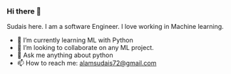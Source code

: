 ### Hi there 👋
Sudais here. I am a software Engineer. I love working in Machine learning.


- 🌱 I’m currently learning ML with Python
- 👯 I’m looking to collaborate on any ML project.
- 💬 Ask me anything about python
- 📫 How to reach me: alamsudais72@gmail.com
